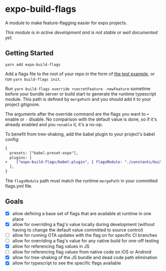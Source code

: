 # expo-build-flags

A module to make feature-flagging easier for expo projects.

_This module is in active development and is not stable or well documented yet._

## Getting Started

`yarn add expo-build-flags`

Add a flags file to the root of your repo in the form of [the test example](test/integration/default-flags.yml), or run `yarn build-flags init`.

Run `yarn build-flags override +secretFeature -newFeature` sometime before your bundle server or build start to generate the runtime typescript module. This path is defined by `mergePath` and you should add it to your project gitignore.

The arguments after the override command are the flags you want to `+` enable or `-` disable. No comparison with the default value is done, so if it's already enabled and you `+enable` it, it's a no-op.

To benefit from tree-shaking, add the babel plugin to your project's babel config:

```diff
{
  presets: ["babel-preset-expo"],
  plugins: [
+    ["expo-build-flags/babel-plugin", { flagsModule: "./constants/buildFlags.ts" }],
  ],
}
```

The `flagsModule` path must match the runtime `mergePath` in your committed flags.yml file.

## Goals

- [x] allow defining a base set of flags that are available at runtime in one place
- [x] allow for overriding a flag's value locally during development (without having to change the default value committed to source control)
- [ ] allow for running OTA updates with the flag on for specific CI branches
- [ ] allow for overriding a flag's value for any native build for one-off testing
- [x] allow for referencing flag values in JS
- [ ] allow for referencing flag values from native code on iOS or Android
- [x] allow for tree-shaking of the JS bundle and dead code path elimination
- [x] allow for typescript to see the specific flags available
